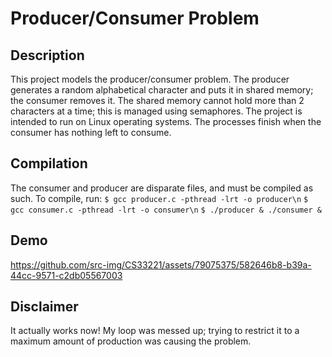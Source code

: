 # Producer/Consumer Problem
## Description
This project models the producer/consumer problem. The producer generates a random alphabetical character and puts it in shared memory; the consumer removes it. The shared memory cannot hold more than 2 characters at a time; this is managed using semaphores. The project is intended to run on Linux operating systems. The processes finish when the consumer has nothing left to consume.
## Compilation
The consumer and producer are disparate files, and must be compiled as such. To compile, run:
`$ gcc producer.c -pthread -lrt -o producer\n`
`$ gcc consumer.c -pthread -lrt -o consumer\n`
`$ ./producer & ./consumer &`

## Demo

https://github.com/src-img/CS33221/assets/79075375/582646b8-b39a-44cc-9571-c2db05567003


## Disclaimer
It actually works now! My loop was messed up; trying to restrict it to a maximum amount of production was causing the problem.